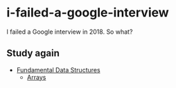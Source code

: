# i-failed-a-google-interview
I failed a Google interview in 2018. So what?

## Study again

- [Fundamental Data Structures](fundamental-data-structures)
    - [Arrays](fundamental-data-structures/arrays.md)


